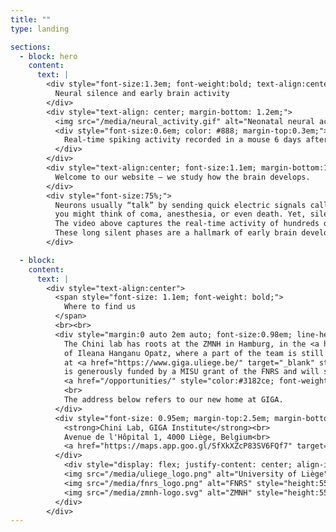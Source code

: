 ```yaml
---
title: ""
type: landing

sections:
  - block: hero
    content:
      text: |
        <div style="font-size:1.3em; font-weight:bold; text-align:center; margin-bottom:0.7em;">
          Neural silence and early brain activity
        </div>
        <div style="text-align: center; margin-bottom: 1.2em;">
          <img src="/media/neural_activity.gif" alt="Neonatal neural activity" style="max-width:100%; border-radius: 18px; box-shadow: 0 4px 18px #0006;">
          <div style="font-size:0.6em; color: #888; margin-top:0.3em;">
            Real-time spiking activity recorded in a mouse 6 days after birth.
          </div>
        </div>
        <div style="text-align:center; font-size:1.1em; margin-bottom:1em;">
          Welcome to our website – we study how the brain develops.
        </div>
        <div style="font-size:75%;">
          Neurons usually “talk” by sending quick electric signals called spikes. If I asked you to picture your brain falling completely silent for multiple seconds,
          you might think of coma, anesthesia, or even death. Yet, silence is how every brain starts out.
          The video above captures the real-time activity of hundreds of neurons in a healthy mouse. Each circle is a spike, a rare event drowned in an ocean of silence.
          These long silent phases are a hallmark of early brain development, and it’s just one of the many mysteries that make this period so fascinating. This is what we study in the Chini lab.
        </div>

  - block:
    content:
      text: |
        <div style="text-align:center">
          <span style="font-size: 1.1em; font-weight: bold;">
            Where to find us
          </span>
          <br><br>
          <div style="margin:0 auto 2em auto; font-size:0.98em; line-height:1.5;">
            The Chini lab has roots at the ZMNH in Hamburg, in the <a href="https://www.opatzlab.com/" target="_blank" style="color:#3182ce; font-weight:bold;">lab</a>
            of Ileana Hanganu Opatz, where a part of the team is still located. We are in the process of establishing a new site 
            at <a href="https://www.giga.uliege.be/" target="_blank" style="color:#3182ce; font-weight:bold;">GIGA Institute</a> in Liège. The lab in Liège
            is generously funded by a MISU grant of the FNRS and will start in January 2026. We are looking for new members to
            <a href="/opportunities/" style="color:#3182ce; font-weight:bold;">join the team</a>
            <br>
            The address below refers to our new home at GIGA.
          </div>
          <div style="font-size: 0.95em; margin-top:2.5em; margin-bottom:2.5em;">
            <strong>Chini Lab, GIGA Institute</strong><br>
            Avenue de l'Hôpital 1, 4000 Liège, Belgium<br>
            <a href="https://maps.app.goo.gl/SfXkXZcP83SV6FQf7" target="_blank" style="color: #3182ce; text-decoration: underline;">View on Google Maps</a>
          </div>
            <div style="display: flex; justify-content: center; align-items: center; gap: 5em; flex-wrap: wrap; margin-bottom: 1em; margin-top:2em;">
            <img src="/media/uliege_logo.png" alt="University of Liège" style="height:55px;">
            <img src="/media/fnrs_logo.png" alt="FNRS" style="height:55px;">
            <img src="/media/zmnh-logo.svg" alt="ZMNH" style="height:55px;">
          </div>
        </div>
---
```

